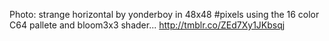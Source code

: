 Photo: strange horizontal by yonderboy in 48x48 #pixels using the 16 color C64 pallete and bloom3x3 shader... http://tmblr.co/ZEd7Xy1JKbsqj